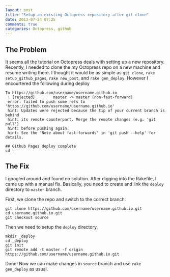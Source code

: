 ```yaml
---
layout: post
title: "Setup an existing Octopress repository after git clone"
date: 2013-07-24 07:25
comments: true
categories: Octopress, github
---
```


## The Problem

It seems all the tutorial on Octopress deals with setting up a new repository.
Recently, I needed to clone the my Octopress repo on a new machine and
resume writing there. I thought it would be as simple as
`git clone`, `rake setup_github_pages`, `rake new_post`, and `rake gen_deploy`.
However I encourtered the following during deploy

```
To https://github.com/username/username.github.io
 ! [rejected]        master -> master (non-fast-forward)
 error: failed to push some refs to 'https://github.com/username/username.github.io'
 hint: Updates were rejected because the tip of your current branch is behind
 hint: its remote counterpart. Merge the remote changes (e.g. 'git pull')
 hint: before pushing again.
 hint: See the 'Note about fast-forwards' in 'git push --help' for details.

## Github Pages deploy complete
cd -
```

## The Fix

I googled around and found no solution. 
After digging into the Rakefile, I came up with a manual fix.
Basically, you need to create and link the `deploy` directory to `master` branch.

First, we clone the repo and switch to the correct branch:

```
git clone https://github.com/username/username.github.io.git
cd username.github.io.git
git checkout source
```

Then we need to setup the `deploy` directory.

```
mkdir _deploy
cd _deploy
git init
git remote add -t master -f origin https://github.com/username/username.github.io.git
```

Done! Now we can make changes in `source` branch and use `rake gen_deploy` as usual.
